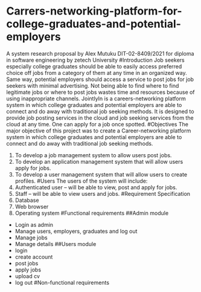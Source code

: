 # Carrers-networking-platform-for-college-graduates-and-potential-employers
A system research proposal by Alex Mutuku DIT-02-8409/2021 for diploma in software engineering by zetech University
#Introduction
Job seekers especially college graduates should be able to easily access preferred choice off jobs from a category of them at any time in an organized way. Same way, potential employers should access a service to post jobs for job seekers with minimal advertising. Not being able to find where to find legitimate jobs or where to post jobs wastes time and resources because of using inappropriate channels. JointlyIn is a careers-networking platform system in which college graduates and potential employers are able to connect and do away with traditional job seeking methods. It is designed to provide job posting services in the cloud and job seeking services from the cloud at any time. One can apply for a job once spotted.
#Objectives
The major objective of this project was to create a Career-networking platform system in which college graduates and potential employers are able to connect and do away with traditional job seeking methods.
1.	To develop a job management system to allow users post jobs.
2.	To develop an application management system that will allow users apply for jobs.
3.	 To develop a user management system that will allow users to create profiles.
#Users
The users of the system will include:
1.	Authenticated user – will be able to view, post and apply for jobs.
2.	Staff – will be able to view users and jobs.
#Requirement Specification
1.	Database
2.	Web browser
3.	Operating system
#Functional  requirements
##Admin module
-	Login as admin
-	Manage users, employers, graduates and log out
-	Manage jobs
-	Manage details
##Users module
-	login
-	create account
-	post jobs
-	apply jobs
-	upload cv
-	log out
#Non-functional requirements
